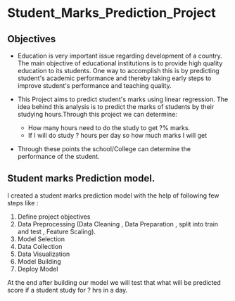 # Student_Marks_Prediction_Project
## Objectives
- Education is very important issue regarding development of a country. The main objective of educational institutions is to provide high quality education to its students. One way to accomplish this is by predicting student's academic performance and thereby taking early steps to improve student's performance and teaching quality. 


- This Project aims to predict student's marks using linear regression. The idea behind this analysis is to predict the marks of students by their studying hours.Through this project we can determine:



  - How many hours need to do the study to get ?% marks.
  - If I will do study ? hours per day so how much marks I will get
  
- Through these points the school/College can determine the performance of the student.

## Student marks Prediction model.
I created a student marks prediction model with the help of following few steps like :

1. Define project objectives
2. Data Preprocessing (Data Cleaning , Data Preparation , split into train and test , Feature Scaling).
3. Model Selection
4. Data Collection
5. Data Visualization
6. Model Building
7. Deploy Model

At the end after building our model we will test that what will be predicted score if a student study for ? hrs in a day.

